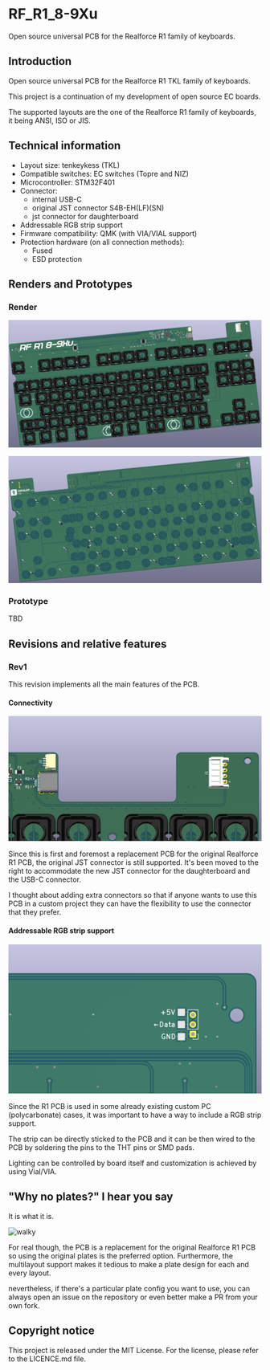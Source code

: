 # RF_R1_8-9Xu

Open source universal PCB for the Realforce R1 family of keyboards.

## Introduction

Open source universal PCB for the Realforce R1 TKL family of keyboards.

This project is a continuation of my development of open source EC boards.

The supported layouts are the one of the Realforce R1 family of keyboards, it being ANSI, ISO or JIS.

## Technical information

- Layout size: tenkeykess (TKL)
- Compatible switches: EC switches (Topre and NIZ)
- Microcontroller: STM32F401
- Connector:
    * internal USB-C
    * original JST connector S4B-EH(LF)(SN)
    * jst connector for daughterboard
- Addressable RGB strip support
- Firmware compatibility: QMK (with VIA/VIAL support)
- Protection hardware (on all connection methods):
  * Fused
  * ESD protection

## Renders and Prototypes

### Render

![PCB Front Render](/Assets/PCB_render_front.png)

![PCB Back Render](/Assets/PCB_render_back.png)

### Prototype

TBD

## Revisions and relative features

### Rev1

This revision implements all the main features of the PCB.

#### Connectivity

![Connectivity](/Assets/Connectivity.png)

Since this is first and foremost a replacement PCB for the original Realforce R1 PCB, the original JST connector is still supported. It's been moved to the right to accommodate the new JST connector for the daughterboard and the USB-C connector.

I thought about adding extra connectors so that if anyone wants to use this PCB in a custom project they can have the flexibility to use the connector that they prefer.

#### Addressable RGB strip support

![Connectivity](/Assets/RGB_Strip_Connector.png)

Since the R1 PCB is used in some already existing custom PC (polycarbonate) cases, it was important to have a way to include a RGB strip support.

The strip can be directly sticked to the PCB and it can be then wired to the PCB by soldering the pins to the THT pins or SMD pads.

Lighting can be controlled by board itself and customization is achieved by using Vial/VIA.

## "Why no plates?" I hear you say

It is what it is.

![walky](https://i.imgur.com/2NHfVwc.gif)

For real though, the PCB is a replacement for the original Realforce R1 PCB so using the original plates is the preferred option. Furthermore, the multilayout support makes it tedious to make a plate design for each and every layout.

nevertheless, if there's a particular plate config you want to use, you can always open an issue on the repository or even better make a PR from your own fork.

## Copyright notice

This project is released under the MIT License. For the license, please refer to the LICENCE.md file.
